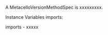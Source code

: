 A MetacelloVersionMethodSpec is xxxxxxxxx.Instance Variables	imports:		<Object>imports	- xxxxx
